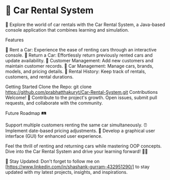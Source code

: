 # 🚗 Car Rental System
🌟 Explore the world of car rentals with the Car Rental System, a Java-based console application that combines learning and simulation. 

Features

🚀 Rent a Car: Experience the ease of renting cars through an interactive console. 🔁 Return a Car: Effortlessly return previously rented cars and update availability. 👥 Customer Management: Add new customers and maintain customer records. 🚗 Car Management: Manage cars, brands, models, and pricing details. 📝 Rental History: Keep track of rentals, customers, and rental durations.

Getting Started
Clone the Repo: git clone https://github.com/prabhatthakuryt/Car-Rental-System.git
Contributions Welcome! 🎉
Contribute to the project's growth. Open issues, submit pull requests, and collaborate with the community.

Future Roadmap 🛤️

Support multiple customers renting the same car simultaneously. ⏰ Implement date-based pricing adjustments. 🎨 Develop a graphical user interface (GUI) for enhanced user experience.

Feel the thrill of renting and returning cars while mastering OOP concepts. Dive into the Car Rental System and drive your learning forward! 🚗💨

📢 Stay Updated: Don't forget to follow me on [https://www.linkedin.com/in/shashank-gurram-432951290/] to stay updated with my latest projects, insights, and inspirations.
